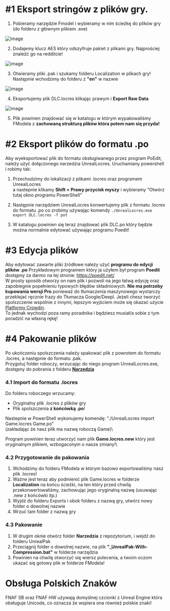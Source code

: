 # #1 Eksport stringów z plików gry.

1. Pobieramy narzędzie Fmodel i wybieramy w nim ścieżkę do plików gry (do folderu z głównym plikiem .exe)

![image](https://github.com/Shieldowskyy/spolszczenie-fnaf-sb/assets/32707076/27642dfb-7230-47c4-8d94-31c1f46945d1)

2. Dodajemy klucz AES który odszyfruje pakiet z plikami gry. Najprościej znaleźć go na redditcie!

![image](https://github.com/Shieldowskyy/spolszczenie-fnaf-sb/assets/32707076/d308401a-b7f7-4ee7-b533-f5421b0e58e1)

3. Otwieramy pliki .pak i szukamy folderu Localization w plikach gry! Następnie wchodzimy do folderu z **"en"** w nazwie

![image](https://github.com/Shieldowskyy/spolszczenie-fnaf-sb/assets/32707076/099c1c20-9116-4ec2-80b4-a871f697c92d)

4. Eksportujemy plik DLC.locres klikając prawym i **Export Raw Data**

![image](https://github.com/Shieldowskyy/spolszczenie-fnaf-sb/assets/32707076/f76b6c7b-6e8e-44b7-b1df-3d1ec890bbb3)

5. Plik powinien znajdować się w katalogu w którym wypakowaliśmy FModela z **zachowaną strukturą plików która potem nam się przyda!**

# #2 Eksport plików do formatu .po
Aby wyeksportować plik do formatu obsługiwanego przez program PoEdit, należy użyć dołączonego narzedzia UnrealLocres. Uruchamiany powershell i robimy tak:

1. Przechodzimy do lokalizacji z plikami .locres oraz programem UnrealLocres\
 a nastepnie klikamy **Shift + Prawy przycisk myszy** i wybieramy "Otwórz tutaj okno programu PowerShell"

2. Następnie narzędziem UnrealLocres konwertujemy plik z formatu .locres do formatu .po co zrobimy używając komendy ```./UnrealLocres.exe export DLC.locres -f pot```

3. W katalogu powinien się teraz znajdować plik DLC.po który będzie można normalnie edytować używając programu Poedit!

# #3 Edycja plików
Aby edytować zawarte pliki źródłowe należy użyć **programu do edycji plików .po**
Przykładowym programem który ja użyłem był program **Poedit** dostępny za darmo na tej stronie: https://poedit.net/
<br />W prosty sposób otworzy on nam plik i pozwoli na jego łatwą edycję oraz zapobiegnie popełnieniu typowych błędów składniowych.
**Nie ma potrzeby kupowania wersji Pro** ponieważ do tłumaczenia maszynowego wystarczy przeklejać ręcznie frazy do Tłumacza Google/Deepl.
Jeżeli chesz tworzyć spolszczenie wspólnie z innymi, lepszym wyjściem może się okazać użycie [Platformy Crowdin](https://crowdin.com/project/spolszczenie-fnaf-sb/pl).\
To jednak wychodzi poza ramy poradnika i będziesz musiał/a sobie z tym poradzić na własną rękę!

# #4 Pakowanie plików
Po ukończeniu spolszczenia należy spakować plik z powrotem do formatu .locres, a następnie do formatu .pak.\
Przygotuj folder roboczy, wrzucając do niego program UnrealLocres.exe, dostępny do pobrania z folderu [**Narzedzia**](Narzedzia)


### 4.1 Import do formatu .locres
Do folderu roboczego wrzucamy:
- Oryginalny plik .locres z plików gry
- Plik spolszczenia **z końcówką .po**!

Nastepnie w PowerShell wykonujemy komendę:
"./UnrealLocres import Game.locres Game.po" \
(zakładając że nasz plik ma nazwę roboczą Game)\

Program powinien teraz utworzyć nam plik **Game.locres.new** który jest oryginalnym plikiem, wzbogaconym o nasze zmiany!\

### 4.2 Przygotowanie do pakowania
1. Wchodzimy do folderu FModela w którym bazowo exportowaliśmy nasz plik .locres!
2. Ważne jest teraz aby podmienić plik Game.locres w folderze **Localization** na końcu ścieżki, na ten który przed chwilą przekonwertowaliśmy, zachowując jego oryginalną nazwę (usuwając .new z końcówki itp.)
3. Wyjdź do folderu Exports i obok folderu z nazwą gry, utwórz nowy folder o dowolnej nazwie
4. Wrzuć tam folder z nazwą gry

### 4.3 Pakowanie
1. W drugim oknie otwórz folder **Narzedzia** z repozytorium, i wejdź do folderu UnrealPak
2. Przeciągnij folder o dowolnej nazwie, na plik **"_UnrealPak-With-Compression.bat"** w folderze narzędzia
3. Powinien na chwilę otworzyć się wiersz polecenia, a twoim oczom ukazać się gotowy plik w folderze FModela!

# Obsługa Polskich Znaków
FNAF SB oraz FNAF HW używają domyślnej czcionki z Unreal Engine która obsługuje Unicode, co oznacza że wspiera ona również polskie znaki!
